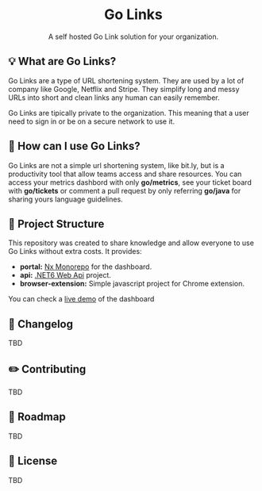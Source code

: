 <h1 align="center">Go Links</h1>
<p align="center">A self hosted Go Link solution for your organization.</p>

<!-- Build and deploy error/success -->

## :bulb: What are Go Links?
Go Links are a type of URL shortening system. They are used by a lot of company like Google, Netflix and Stripe. They simplify long and messy URLs into short and clean links any human can easily remember.

Go Links are tipically private to the organization. This meaning that a user need to sign in or be on a secure network to use it.

## :milky_way: How can I use Go Links?
Go Links are not a simple url shortening system, like bit.ly, but is a productivity tool that allow teams access and share resources.
You can access your metrics dashbord with only <b>go/metrics</b>, see your ticket board with <b>go/tickets</b> or comment a pull request by only referring <b>go/java</b> for sharing yours language guidelines.

## :microscope: Project Structure

This repository was created to share knowledge and allow everyone to use Go Links without extra costs.
It provides:
- **portal:** [Nx Monorepo](https://nx.dev/more-concepts/why-monorepos) for the dashboard.
- **api:** [.NET6 Web Api](https://dotnet.microsoft.com/en-us/apps/aspnet/apis) project.
- **browser-extension:** Simple javascript project for Chrome extension.

You can check a [live demo](https://go-links-dashboard.vercel.app/) of the dashboard

## :memo: Changelog

TBD


## :pencil2: Contributing

TBD

## :calendar: Roadmap

TBD

## :page_with_curl: License

TBD
